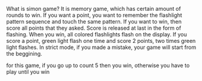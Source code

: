 What is simon game?
  It is memory game, which has certain amount of rounds to win. 
  If you want a point, you want to remember the flashlight pattern sequence and touch the same pattern.
  If you want to win, then score all points that they asked.
  Score is released at last in the form of flashing.
  When you win, all colored flashlights flash on the display. 
  If you score a point, green light flash one time and score 2 points, two times green light flashes.
  In strict mode, if you made a mistake, your game will start from the beggining.

for this game, if you go up to count 5 then you win, otherwise you have to play until you win